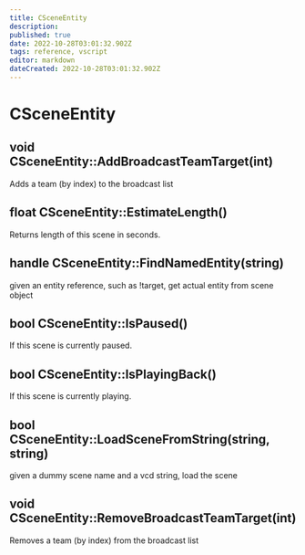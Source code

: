 ```yaml
---
title: CSceneEntity
description: 
published: true
date: 2022-10-28T03:01:32.902Z
tags: reference, vscript
editor: markdown
dateCreated: 2022-10-28T03:01:32.902Z
---
```


# CSceneEntity

## void CSceneEntity::AddBroadcastTeamTarget(int) 

Adds a team (by index) to the broadcast list

## float CSceneEntity::EstimateLength()

Returns length of this scene in seconds.

## handle CSceneEntity::FindNamedEntity(string)

given an entity reference, such as !target, get actual entity from scene object

## bool CSceneEntity::IsPaused()

If this scene is currently paused.

## bool CSceneEntity::IsPlayingBack()

If this scene is currently playing.

## bool CSceneEntity::LoadSceneFromString(string, string)

given a dummy scene name and a vcd string, load the scene

## void CSceneEntity::RemoveBroadcastTeamTarget(int)

Removes a team (by index) from the broadcast list